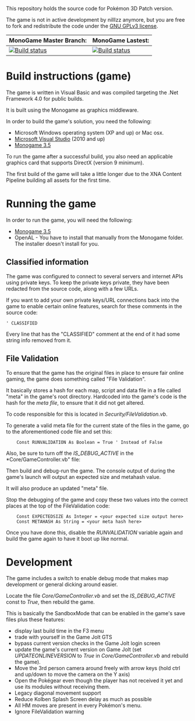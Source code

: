 This repository holds the source code for Pokémon 3D Patch version.

The game is not in active development by nilllzz anymore, but you are free to fork and redistribute the code under the [GNU GPLv3 license](http://choosealicense.com/licenses/gpl-3.0/).

**MonoGame Master Branch:** | **MonoGame Lastest:**
---------------- | ---------------------
[![Build status](https://ci.appveyor.com/api/projects/status/9n45e9xups8vt2ic/branch/master?svg=true)](https://ci.appveyor.com/project/jianmingyong/pokemon-3d-patch-monogame/branch/master) | [![Build status](https://ci.appveyor.com/api/projects/status/9n45e9xups8vt2ic?svg=true)](https://ci.appveyor.com/project/jianmingyong/pokemon-3d-patch-monogame)

Build instructions (game)
=========================

The game is written in Visual Basic and was compiled targeting the .Net Framework 4.0 for public builds.

It is built using the Monogame as graphics middleware.

In order to build the game's solution, you need the following:
* Microsoft Windows operating system (XP and up) or Mac osx.
* [Microsoft Visual Studio](https://www.visualstudio.com/) (2010 and up)
* [Monogame 3.5](http://www.monogame.net/downloads/)

To run the game after a successful build, you also need an applicable graphics card that supports DirectX (version 9 minimum).

The first build of the game will take a little longer due to the XNA Content Pipeline building all assets for the first time.

Running the game
================

In order to run the game, you will need the following:
* [Monogame 3.5](http://www.monogame.net/downloads/)
* OpenAL - You have to install that manually from the Monogame folder. The installer doesn't install for you.

Classified information
----------------------

The game was configured to connect to several servers and internet APIs using private keys.
To keep the private keys private, they have been redacted from the source code, along with a few URLs.

If you want to add your own private keys/URL connections back into the game to enable certain online features, search for these comments in the source code:

    ' CLASSIFIED

Every line that has the "CLASSIFIED" comment at the end of it had some string info removed from it.

File Validation
---------------

To ensure that the game has the original files in place to ensure fair online gaming, the game does something called "File Validation".

It basically stores a hash for each map, script and data file in a file called "meta" in the game's root directory.
Hardcoded into the game's code is the hash for the *meta file*, to ensure that it did not get altered.

To code responsible for this is located in *Security/FileValidation.vb*.

To generate a valid meta file for the current state of the files in the game, go to the aforementioned code file and set this:

        Const RUNVALIDATION As Boolean = True ' Instead of False

Also, be sure to turn off the *IS_DEBUG_ACTIVE* in the *Core/GameController.vb" file:

Then build and debug-run the game. The console output of during the game's launch will output an expected size and metahash value.

It will also produce an updated "meta" file.

Stop the debugging of the game and copy these two values into the correct places at the top of the FileValidation code:

        Const EXPECTEDSIZE As Integer = <your expected size output here>
        Const METAHASH As String = <your meta hash here>

Once you have done this, disable the *RUNVALIDATION* variable again and build the game again to have it boot up like normal.

Development
===========

The game includes a switch to enable debug mode that makes map development or general dicking around easier.

Locate the file *Core/GameController.vb* and set the *IS_DEBUG_ACTIVE* const to *True*, then rebuild the game.

This is basically the SandboxMode that can be enabled in the game's save files plus these features:

* display last build time in the F3 menu
* trade with yourself in the Game Jolt GTS
* bypass current version checks in the Game Jolt login screen
* update the game's current version on Game Jolt (set *UPDATEONLINEVERSION* to *True* in *Core/GameController.vb* and rebuild the game).
* Move the 3rd person camera around freely with arrow keys (hold ctrl and up/down to move the camera on the Y axis)
* Open the Pokégear even though the player has not received it yet and use its modules without receiving them.
* Legacy diagonal movement support
* Reduce Kolben Splash Screen delay as much as possible
* All HM moves are present in every Pokémon's menu.
* Ignore FileValidation warning
